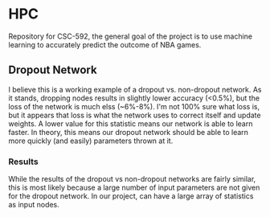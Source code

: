 # HPC
Repository for CSC-592, the general goal of the project is to use machine learning to accurately predict the outcome of NBA games.

## Dropout Network
I believe this is a working example of a dropout vs. non-dropout network. As it stands, dropping nodes results in slightly lower accuracy (<0.5%), but the loss of the network is much elss (~6%-8%). I'm not 100% sure what loss is, but it appears that loss is what the network uses to correct itself and update weights. A lower value for this statistic means our network is able to learn faster. In theory, this means our dropout network should be able to learn more quickly (and easily) parameters thrown at it.

### Results
While the results of the dropout vs non-dropout networks are fairly similar, this is most likely because a large number of input parameters are not given for the dropout network. In our project, can have a large array of statistics as input nodes.
